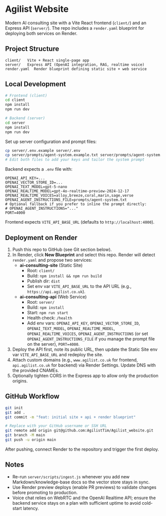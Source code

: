 # Agilist Website

Modern AI consulting site with a Vite React frontend (`client/`) and an Express API (`server/`). The repo includes a `render.yaml` blueprint for deploying both services on Render.

## Project Structure

```
client/   Vite + React single-page app
server/   Express API (OpenAI integration, RAG, realtime voice)
render.yaml  Render blueprint defining static site + web service
```

## Local Development

```bash
# Frontend (client)
cd client
npm install
npm run dev

# Backend (server)
cd server
npm install
npm run dev
```


Set up server configuration and prompt files:

```bash
cp server/.env.example server/.env
cp server/prompts/agent-system.example.txt server/prompts/agent-system.txt
# Edit both files to add your keys and tailor the system prompt
```

Backend expects a `.env` file with:

```
OPENAI_API_KEY=...
OPENAI_VECTOR_STORE_ID=...
OPENAI_TEXT_MODEL=gpt-5-nano
OPENAI_REALTIME_MODEL=gpt-4o-realtime-preview-2024-12-17
OPENAI_REALTIME_VOICES=alloy,breeze,coral,marin,sage,verse
OPENAI_AGENT_INSTRUCTIONS_FILE=prompts/agent-system.txt
# Optional fallback if you prefer to inline the prompt directly:
# OPENAI_AGENT_INSTRUCTIONS="..."
PORT=4000
```

Frontend expects `VITE_API_BASE_URL` (defaults to `http://localhost:4000`).

## Deployment on Render

1. Push this repo to GitHub (see Git section below).
2. In Render, click **New Blueprint** and select this repo. Render will detect `render.yaml` and propose two services:
   - **ai-consulting-site** (Static Site)
     - Root: `client/`
     - Build: `npm install && npm run build`
     - Publish dir: `dist`
     - Set env var `VITE_API_BASE_URL` to the API URL (e.g., `https://api.agilist.co.uk`).
   - **ai-consulting-api** (Web Service)
     - Root: `server/`
     - Build: `npm install`
     - Start: `npm run start`
     - Health check: `/health`
     - Add env vars: `OPENAI_API_KEY`, `OPENAI_VECTOR_STORE_ID`, `OPENAI_TEXT_MODEL`, `OPENAI_REALTIME_MODEL`, `OPENAI_REALTIME_VOICES`, `OPENAI_AGENT_INSTRUCTIONS` (or set `OPENAI_AGENT_INSTRUCTIONS_FILE` if you manage the prompt file on the server), `PORT=4000`.
3. Deploy the API first, note its public URL, then update the Static Site env var `VITE_API_BASE_URL` and redeploy the site.
4. Attach custom domains (e.g., `www.agilist.co.uk` for frontend, `api.agilist.co.uk` for backend) via Render Settings. Update DNS with the provided CNAMEs.
5. Optionally tighten CORS in the Express app to allow only the production origins.

## GitHub Workflow

```bash
git init
git add .
git commit -m "feat: initial site + api + render blueprint"

# Replace with your GitHub username or SSH URL
git remote add origin git@github.com:AgilistTim/Agilist_website.git
git branch -M main
git push -u origin main
```

After pushing, connect Render to the repository and trigger the first deploy.

## Notes

- Re-run `server/scripts/ingest.js` whenever you add new Markdown/knowledge-base docs so the vector store stays in sync.
- Use Render preview deploys (enable PR previews) to validate changes before promoting to production.
- Voice chat relies on WebRTC and the OpenAI Realtime API; ensure the backend service stays on a plan with sufficient uptime to avoid cold-start latency.
